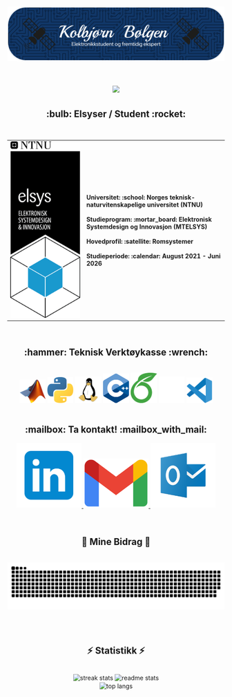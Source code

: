 <h1 align="center">
    <img src="https://github.com/SkaugJr/SkaugJr/blob/main/Bilder/github-header-image.png" />
</h1>

<h1 align="center">
    <img src="https://readme-typing-svg.demolab.com?font=Fira+Code&weight=500&size=60&pause=1000&color=113768&random=false&width=1200&height=110&lines=Hei+sann!;Mitt+navn+er+Kolbj%C3%B8rn+B%C3%B8lgen.;Velkommen+til+Github-profile+min!" />
</h1>

<h2 align="center">
  :bulb:  Elsyser / Student :rocket:
</h2>
<br/>

<div align="center">
  <table cellpadding="0" cellspacing="0" border="0" margin="0">
    <tr>
      <td width="35%">
        <a href="https://www.ntnu.no/studier/mtelsys"> 
          <img src="https://github.com/SkaugJr/SkaugJr/blob/main/Bilder/elsys_pos_staaende_ntnu.png" alt="Elsys_logo"> 
        </a>
      </td>
      <td width="65%">
        <b>Universitet: :school: Norges teknisk-naturvitenskapelige universitet (NTNU)</b>
        <br><br>
        <b>Studieprogram: :mortar_board: Elektronisk Systemdesign og Innovasjon (MTELSYS)</b>
        <br><br>
        <b> Hovedprofil: :satellite: Romsystemer </b>
        <br><br>
        <b>Studieperiode: :calendar: August 2021 - Juni 2026 </b>
      </td> 
    </tr>
  </table>
</div>




<br/>
<h2 align="center">:hammer: Teknisk Verktøykasse :wrench:</h2>
<br/>
<div align="center">
<img src=https://github.com/SkaugJr/SkaugJr/blob/main/Bilder/Matlab_Logo.png width=12% /> <img src=https://github.com/SkaugJr/SkaugJr/blob/main/Bilder/Python_logo.png width=12% /> <img src=https://github.com/SkaugJr/SkaugJr/blob/main/Bilder/linux_logo.png width=12% /> <img src=https://github.com/SkaugJr/SkaugJr/blob/main/Bilder/C%2B%2B_logo.png width=12% /> <img src=https://github.com/SkaugJr/SkaugJr/blob/main/Bilder/Overleaf_logo.png width=12% />  <img src=https://github.com/SkaugJr/SkaugJr/blob/main/Bilder/Github_logo2.png width=12% /> <img src=https://github.com/SkaugJr/SkaugJr/blob/main/Bilder/vscode_logo.png width=12% />
</div>

<br/>


<h2 align="center"> :mailbox:  Ta kontakt! :mailbox_with_mail: </h2>
<div align="center">
    <a href=https://www.linkedin.com/in/kolbjørn-bølgen-572b942b5/>
      <img src='https://github.com/SkaugJr/SkaugJr/blob/main/Bilder/linkedin_logo2.png' alt='linkedin' width=30%> 
    </a>
    <a href=mailto:skaugjr@gmail.com>
      <img src='https://github.com/SkaugJr/SkaugJr/blob/main/Bilder/gmail_logo.png' alt='gmail' width=30%>
    </a>
    <a href=mailto:kolbjosk@stud.ntnu.no>
      <img src='https://github.com/SkaugJr/SkaugJr/blob/main/Bilder/outlook_logo.png' alt='microsoftoutlook' width=30%>
    </a>
</div>
<br/><br/>

<div align="center">
  <h2>🐍 Mine Bidrag 🐍</h2>
  <br>
  <img alt="snake eating my contributions" src="https://raw.githubusercontent.com/SkaugJr/SkaugJr/output/github-contribution-grid-snake-dark.svg" />
  
  <br/><br/>
</div>

<h2 align="center">⚡ Statistikk ⚡</h2>
<br>
<div align=center>
  <img width=40% src="https://streak-stats.demolab.com?user=SkaugJr&count_private=true&theme=react&locale=no&border_radius=10" alt="streak stats"/>
  <img width=50% src="https://github-readme-stats-salesp07.vercel.app/api?username=SkaugJr&count_private=true&show_icons=true&theme=react&rank_icon=github&border_radius=10" alt="readme stats" />
  <br/>
  <img width=45% align="center" src="https://github-readme-stats-salesp07.vercel.app/api/top-langs/?username=SkaugJr&hide=HTML&langs_count=8&layout=compact&theme=react&border_radius=10&size_weight=0.5&count_weight=0.5&exclude_repo=github-readme-stats" alt="top langs" />
</div>
